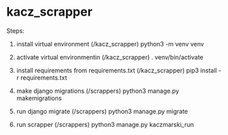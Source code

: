 # kacz_scrapper


Steps:
1. install virtual environment (/kacz_scrapper)
python3 -m venv venv

2. activate virtual environmentin (/kacz_scrapper) 
. venv/bin/activate

3. install requirements from requirements.txt (/kacz_scrapper)
pip3 install -r requirements.txt

4. make django migrations (/scrappers)
python3 manage.py makemigrations

5. run django migrate (/scrappers)
python3 manage.py migrate

6. run scrapper (/scrappers)
python3 manage.py kaczmarski_run
